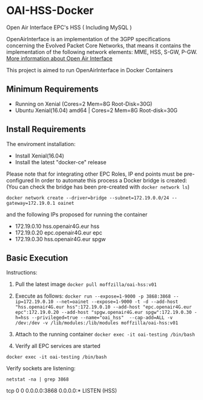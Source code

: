 # OAI-HSS-Docker
Open Air Interface EPC's HSS ( Including MySQL )

OpenAirInterface is an implementation of the 3GPP specifications concerning the Evolved Packet Core Networks, that means it contains the implementation of the following network elements: MME, HSS, S-GW, P-GW. 
[More information about Open Air Interface](https://gitlab.eurecom.fr/oai/openair-cn)

This project is aimed to run OpenAirInterface  in Docker Containers

## Minimum Requirements

- Running on Xenial (Cores=2 Mem=8G Root-Disk=30G)
- Ubuntu Xenial(16.04) amd64 | Cores=2 Mem=8G Root-disk=30G

## Install Requirements

The enviroment installation:

- Install Xenial(16.04) 
- Install the latest "docker-ce" release 

Please note that for integrating other EPC Roles, IP end points must be pre-configured
In order to automate this process a Docker bridge is created:
(You can check the bridge has been pre-created with `docker network ls`)

`docker network create --driver=bridge --subnet=172.19.0.0/24 --gateway=172.19.0.1 oainet`

and the following IPs proposed for running the container

- 172.19.0.10 hss.openair4G.eur hss
- 172.19.0.20 epc.openair4G.eur epc
- 172.19.0.30 hss.openair4G.eur spgw

## Basic Execution

Instructions:
1) Pull the latest image
`docker pull moffzilla/oai-hss:v01`

2) Execute as follows:
`docker run --expose=1-9000 -p 3868:3868 --ip=172.19.0.10 --net=oainet --expose=1-9000 -t -d --add-host "hss.openair4G.eur hss":172.19.0.10 --add-host "epc.openair4G.eur epc":172.19.0.20 --add-host "spgw.openair4G.eur spgw":172.19.0.30 -h=hss --privileged=true --name="oai_hss"  --cap-add=ALL -v /dev:/dev -v /lib/modules:/lib/modules moffzilla/oai-hss:v01`

3) Attach to the running container
`docker exec -it oai-testing /bin/bash`

4) Verify all EPC services are started

`docker exec -it oai-testing /bin/bash`

Verify sockets are listening:

`netstat -na | grep 3868`

tcp        0      0 0.0.0.0:3868            0.0.0.0:*               LISTEN    (HSS)



